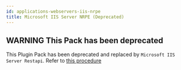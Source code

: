 ```yaml
---
id: applications-webservers-iis-nrpe
title: Microsoft IIS Server NRPE (Deprecated)
---
```


## **WARNING** This Pack has been deprecated

This Plugin Pack has been deprecated and replaced by `Microsoft IIS Server Restapi`. 
Refer to [this procedure](applications-webservers-iis-restapi.md)